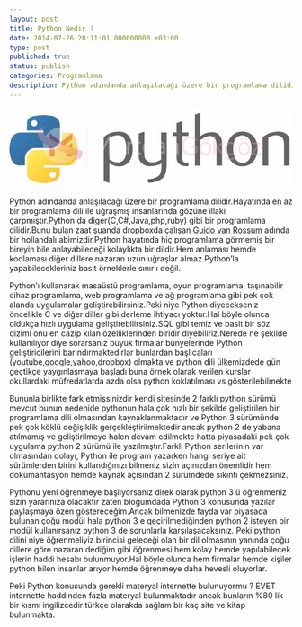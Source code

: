 ```yaml
---
layout: post
title: Python Nedir ?
date: 2014-07-26 20:11:01.000000000 +03:00
type: post
published: true
status: publish
categories: Programlama
description: Python adındanda anlaşılacağı üzere bir programlama dilidir.Hayatında en az bir programlama dili ile uğraşmış insanlarında gözüne illaki çarpmıştır.Python
---
```

![pythonnedirgorsel1](/assets/pythonnedirgorsel1.jpg)

Python adındanda anlaşılacağı üzere bir programlama dilidir.Hayatında en az bir programlama dili ile uğraşmış insanlarında gözüne illaki çarpmıştır.Python da diger(C,C#,Java,php,ruby) gibi bir programlama dilidir.Bunu bulan zaat şuanda dropboxda çalışan [Guido van Rossum](https://tr.wikipedia.org/wiki/Guido_van_Rossum) adında bir hollandalı abimizdir.Python hayatında hiç programlama görmemiş bir bireyin bile anlayabileceği kolaylıkta bir dildir.Hem anlaması hemde kodlaması diğer dillere nazaran uzun uğraşlar almaz.Python’la yapabilecekleriniz basit örneklerle sınırlı değil.

Python’ı kullanarak masaüstü programlama, oyun programlama, taşınabilir cihaz programlama, web programlama ve ağ programlama gibi pek çok alanda uygulamalar geliştirebilirsiniz.Peki niye Python diyecekseniz öncelikle C ve diğer diller gibi derleme ihtiyacı yoktur.Hal böyle olunca oldukça hızlı uygulama geliştirebilirsiniz.SQL gibi temiz ve basit bir söz dizimi onu en cazip kılan özelliklerinden biridir diyebiliriz.Nerede ne şekilde kullanılıyor diye sorarsanız büyük firmalar bünyelerinde Python geliştiricilerini barındırmaktedırlar bunlardan başlıcaları (youtube,google,yahoo,dropbox) olmakta ve python dili ülkemizdede gün geçtikçe yaygınlaşmaya başladı buna örnek olarak verilen kurslar okullardaki müfredatlarda azda olsa python koklatılması vs gösterilebilmekte

Bununla birlikte fark etmişsinizdir kendi sitesinde 2 farklı python sürümü mevcut bunun nedenide pythonun hala çok hızlı bir şekilde geliştirilen bir programlama dili olmasından kaynaklanmaktadır ve Python 3 sürümünde pek çok köklü değişiklik gerçekleştirilmektedir ancak python 2 de yabana atılmamış ve geliştirilmeye halen devam edilmekte hatta piyasadaki pek çok uygulama python 2 sürümü ile yazılmıştır.Farklı Python serilerinin var olmasından dolayı, Python ile program yazarken hangi seriye ait sürümlerden birini kullandığınızı bilmeniz sizin açınızdan önemlidir hem dokümantasyon hemde kaynak açısından 2 sürümdede sıkıntı çekmezsiniz.

Pythonu yeni öğrenmeye başlıyorsanız direk olarak python 3 ü öğrenmeniz sizin yararınıza olacaktır zaten blogumdada Python 3 konusunda yazılar paylaşmaya özen göstereceğim.Ancak bilmenizde fayda var piyasada bulunan çoğu modül hala python 3 e geçirilmediğinden python 2 isteyen bir modül kullanırsanız python 3 de sorunlarla karşılaşacaksınız. Peki python dilini niye öğrenmeliyiz birincisi geleceği olan bir dil olmasının yanında çoğu dillere göre nazaran dediğim gibi öğrenmesi hem kolay hemde yapılabilecek işlerin haddi hesabı bulunmuyor.Hal böyle olunca hem firmalar hemde kişiler python bilen insanlar arıyor hemde öğrenmeye daha hevesli oluyorlar.

Peki Python konusunda gerekli materyal internette bulunuyormu ? EVET internette haddinden fazla materyal bulunmaktadır ancak bunların %80 lik bir kısmı ingilizcedir türkçe olarakda sağlam bir kaç site ve kitap bulunmakta.
